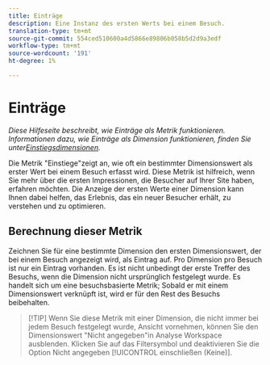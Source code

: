 ```yaml
---
title: Einträge
description: Eine Instanz des ersten Werts bei einem Besuch.
translation-type: tm+mt
source-git-commit: 554ced510600a4d5866e89806b058b5d2d9a3edf
workflow-type: tm+mt
source-wordcount: '191'
ht-degree: 1%

---
```



# Einträge

*Diese Hilfeseite beschreibt, wie Einträge als Metrik funktionieren. Informationen dazu, wie Einträge als Dimension funktionieren, finden Sie unter[Einstiegsdimensionen](../dimensions/entry-dimensions.md).*

Die Metrik &quot;Einstiege&quot;zeigt an, wie oft ein bestimmter Dimensionswert als erster Wert bei einem Besuch erfasst wird. Diese Metrik ist hilfreich, wenn Sie mehr über die ersten Impressionen, die Besucher auf Ihrer Site haben, erfahren möchten. Die Anzeige der ersten Werte einer Dimension kann Ihnen dabei helfen, das Erlebnis, das ein neuer Besucher erhält, zu verstehen und zu optimieren.

## Berechnung dieser Metrik

Zeichnen Sie für eine bestimmte Dimension den ersten Dimensionswert, der bei einem Besuch angezeigt wird, als Eintrag auf. Pro Dimension pro Besuch ist nur ein Eintrag vorhanden. Es ist nicht unbedingt der erste Treffer des Besuchs, wenn die Dimension nicht ursprünglich festgelegt wurde. Es handelt sich um eine besuchsbasierte Metrik; Sobald er mit einem Dimensionswert verknüpft ist, wird er für den Rest des Besuchs beibehalten.

>[!TIP] Wenn Sie diese Metrik mit einer Dimension, die nicht immer bei jedem Besuch festgelegt wurde, Ansicht vornehmen, können Sie den Dimensionswert &quot;Nicht angegeben&quot;in Analyse Workspace ausblenden. Klicken Sie auf das Filtersymbol und deaktivieren Sie die Option Nicht angegeben [!UICONTROL einschließen (Keine)].
